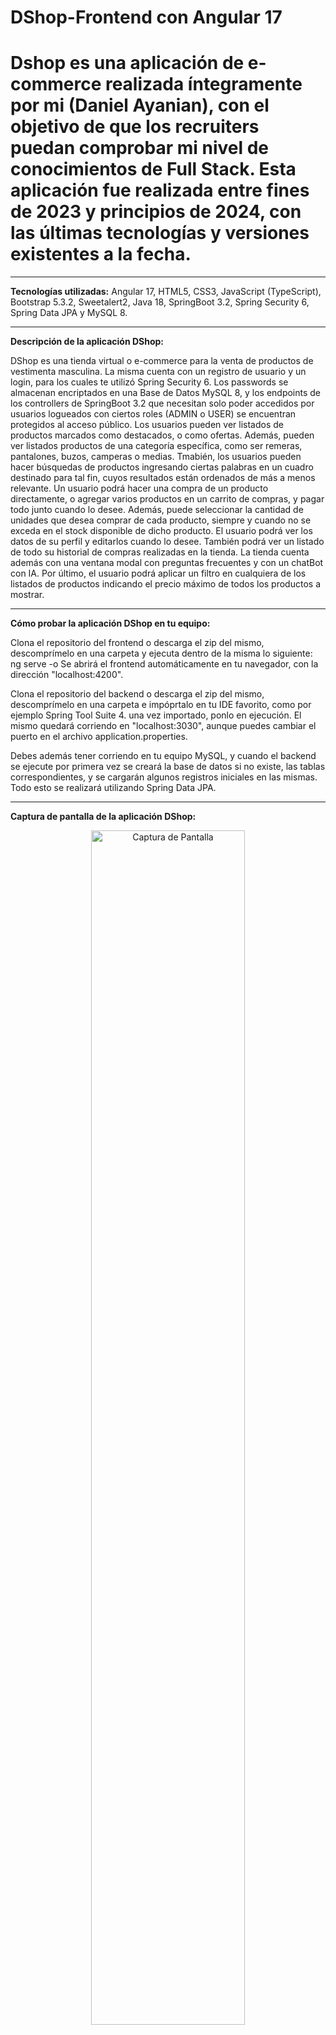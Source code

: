 # DShop-Frontend con Angular 17


<h1>Dshop es una aplicación de e-commerce realizada íntegramente por mi (Daniel Ayanian), con el objetivo de que los recruiters puedan comprobar mi nivel de
conocimientos de Full Stack. Esta aplicación fue realizada entre fines de 2023 y principios de 2024, con las últimas tecnologías y versiones existentes a la fecha.</h1> 

---

__Tecnologías utilizadas:__ Angular 17, HTML5, CSS3, JavaScript (TypeScript), Bootstrap 5.3.2, Sweetalert2, Java 18, SpringBoot 3.2, Spring Security 6, Spring Data JPA y MySQL 8.


---

__Descripción de la aplicación DShop:__

DShop es una tienda virtual o e-commerce para la venta de productos de vestimenta masculina. La misma cuenta con un registro de usuario y un login, para los cuales te utilizó
Spring Security 6. Los passwords se almacenan encriptados en una Base de Datos MySQL 8, y los endpoints de los controllers de SpringBoot 3.2 que necesitan solo poder accedidos por
usuarios logueados con ciertos roles (ADMIN o USER) se encuentran protegidos al acceso público. Los usuarios pueden ver listados de productos marcados como destacados, o como ofertas.
Además, pueden ver listados productos de una categoría específica, como ser remeras, pantalones, buzos, camperas o medias. Tmabién, los usuarios pueden hacer búsquedas de productos ingresando ciertas palabras en un cuadro destinado para tal fin, cuyos resultados están ordenados de más a menos relevante. Un usuario podrá hacer una compra de un producto directamente, o agregar varios productos en un carrito de compras, y pagar todo junto cuando lo desee. Además, puede seleccionar la cantidad de unidades que desea comprar de cada producto, siempre y cuando no se exceda en el stock disponible de dicho producto. El usuario podrá ver los datos de su perfil y editarlos cuando lo desee. También podrá ver un listado de todo su historial de compras realizadas en la tienda. La tienda cuenta además con una ventana modal con preguntas frecuentes y con un chatBot con IA. Por último, el usuario podrá aplicar un filtro en cualquiera de los listados de productos indicando el precio máximo de todos los productos a mostrar.

------------

__Cómo probar la aplicación DShop en tu equipo:__

Clona el repositorio del frontend o descarga el zip del mismo, descomprímelo en una carpeta y ejecuta dentro de la misma lo siguiente: ng serve -o
Se abrirá el frontend automáticamente en tu navegador, con la dirección "localhost:4200".



Clona el repositorio del backend o descarga el zip del mismo, descomprímelo en una carpeta e impóprtalo en tu IDE favorito, como por ejemplo Spring Tool Suite 4. una vez importado, ponlo en ejecución. El mismo quedará corriendo en "localhost:3030", aunque puedes cambiar el puerto en el archivo application.properties.

Debes además tener corriendo en tu equipo MySQL, y cuando el backend se ejecute por primera vez se creará la base de datos si no existe, las tablas correspondientes, y se cargarán algunos registros iniciales en las mismas. Todo esto se realizará utilizando Spring Data JPA.



------------

__Captura de pantalla de la aplicación DShop:__

<p align="center">
<image src="/caputra.jpg" alt="Captura de Pantalla" width="70%">
</image>
</p>


----

__Videos de la App:__

<br>

[![Video de la App](/screen.jpg)](https://youtu.be/yZG8U2dFwCg)

----
